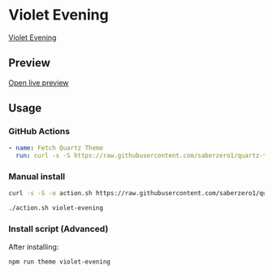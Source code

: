 # Violet Evening

[Violet Evening](#)

## Preview

[Open live preview](https://quartz-themes.github.io/violet-evening/)

## Usage

### GitHub Actions

```yaml
- name: Fetch Quartz Theme
  run: curl -s -S https://raw.githubusercontent.com/saberzero1/quartz-themes/master/action.sh | bash -s -- violet-evening
```

### Manual install

```bash
curl -s -S -o action.sh https://raw.githubusercontent.com/saberzero1/quartz-themes/master/action.sh

./action.sh violet-evening
```

### Install script (Advanced)

After installing:

```bash
npm run theme violet-evening
```
